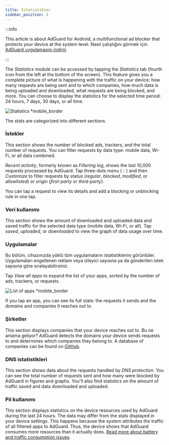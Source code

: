 ```yaml
---
title: İstatistikler
sidebar_position: 3
---
```


:::info

This article is about AdGuard for Android, a multifunctional ad blocker that protects your device at the system level. Nasıl çalıştığını görmek için [AdGuard uygulamasını indirin](https://agrd.io/download-kb-adblock)

:::

The _Statistics_ module can be accessed by tapping the _Statistics_ tab (fourth icon from the left at the bottom of the screen). This feature gives you a complete picture of what is happening with the traffic on your device: how many requests are being sent and to which companies, how much data is being uploaded and downloaded, what requests are being blocked, and more. You can choose to display the statistics for the selected time period: 24 hours, 7 days, 30 days, or all time.

![Statistics \*mobile\_border](https://cdn.adtidy.org/blog/new/czy5rStatistics.jpeg?mw=1360)

The stats are categorized into different sections.

### İstekler

This section shows the number of blocked ads, trackers, and the total number of requests. You can filter requests by data type: mobile data, Wi-Fi, or all data combined.

_Recent activity_, formerly known as _Filtering log_, shows the last 10,000 requests processed by AdGuard. Tap three-dots menu (⋮) and then _Customize_ to filter requests by status (_regular_, _blocked_, _modified_, or _allowlisted_) or origin (_first-party_ or _third-party_).

You can tap a request to view its details and add a blocking or unblocking rule in one tap.

### Veri kullanımı

This section shows the amount of downloaded and uploaded data and saved traffic for the selected data type (mobile data, Wi-Fi, or all). Tap _saved_, _uploaded_, or _downloaded_ to view the graph of data usage over time.

### Uygulamalar

Bu bölüm, cihazınızda yüklü tüm uygulamaların istatistiklerini görüntüler. Uygulamaları engellenen reklam veya izleyici sayısına ya da gönderilen istek sayısına göre sıralayabilirsiniz.

Tap _View all apps_ to expand the list of your apps, sorted by the number of ads, trackers, or requests.

![List of apps \*mobile\_border](https://cdn.adtidy.org/blog/new/toq0mkScreenshot_20230627-235219_AdGuard.jpg)

If you tap an app, you can see its full stats: the requests it sends and the domains and companies it reaches out to.

### Şirketler

This section displays companies that your device reaches out to. Bu ne anlama geliyor? AdGuard detects the domains your device sends requests to and determines which companies they belong to. A database of companies can be found on [GitHub](https://github.com/AdguardTeam/companiesdb).

### DNS istatistikleri

This section shows data about the requests handled by _DNS protection_. You can see the total number of requests sent and how many were blocked by AdGuard in figures and graphs. You'll also find statistics on the amount of traffic saved and data downloaded and uploaded.

### Pil kullanımı

This section displays statistics on the device resources used by AdGuard during the last 24 hours. The data may differ from the stats displayed in your device settings. This happens because the system attributes the traffic of all filtered apps to AdGuard. Thus, the device shows that AdGuard consumes more resources than it actually does. [Read more about battery and traffic consumption issues](/adguard-for-android/solving-problems/battery/).
